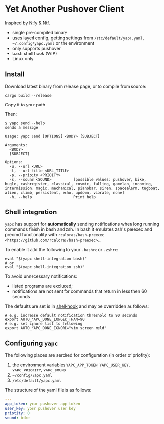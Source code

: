 # Yet Another Pushover Client

Inspired by [Ntfy](https://github.com/dschep/ntfy) & [Ntf](https://github.com/hrntknr/ntf).

* single pre-compiled binary
* uses layed config, getting settings from `/etc/default/yapc.yaml`, `~/.config/yapc.yaml` or the environment
* only supports pushover
* bash shell hook (WIP)
* Linux only


## Install

Download latest binary from release page, or to compile from source:

```shell
cargo build --release
```

Copy it to your path.

Then:

```shell
$ yapc send --help 
sends a message

Usage: yapc send [OPTIONS] <BODY> [SUBJECT]

Arguments:
  <BODY>     
  [SUBJECT]  

Options:
  -u, --url <URL>              
  -t, --url-title <URL_TITLE>  
  -p, --prioity <PRIOITY>      
  -s, --sound <SOUND>          [possible values: pushover, bike, bugle, cashregister, classical, cosmic, falling, gamelan, incoming, intermission, magic, mechanical, pianobar, siren, spacealarm, tugboat, alien, climb, persistent, echo, updown, vibrate, none]
  -h, --help                   Print help
```

## Shell integration

`yapc` has support for **automatically** sending notifications when long
running commands finish in bash and zsh. In bash it emulates zsh's preexec and
precmd functionality with `rcaloras/bash-preexec <https://github.com/rcaloras/bash-preexec>`_.

To enable it add the following to your ``.bashrc`` or ``.zshrc``:

```shell
eval "$(yapc shell-integration bash)"
# or
eval "$(yapc shell-integration zsh)"
```

To avoid unnecessary notifications:
 
* listed programs are excluded;
* notifications are not sent for commands that return in less then 60 seconds

The defaults are set is in [shell-hook](src/assets/shell-hook) and may be overridden as follows:

```shell
# e.g. increase default notification threshold to 90 seconds
export AUTO_YAPC_DONE_LONGER_THAN=90
# e.g. set ignore list to following
export AUTO_YAPC_DONE_IGNORE="vim screen meld"
```

## Configuring `yapc`

The following places are serched for configuration (in order of priofity):

1. the environment variables `YAPC_APP_TOKEN`, `YAPC_USER_KEY`, `YAPC_PRIOTITY`, `YAPC_SOUND`
2. `~/config/yapc.yaml`
3. `/etc/default/yapc.yaml`

The structure of the yaml file is as follows:

```yaml
---
app_token: your pushover app token
user_key: your pushover user key
priotity: 0
sound: bike
```
